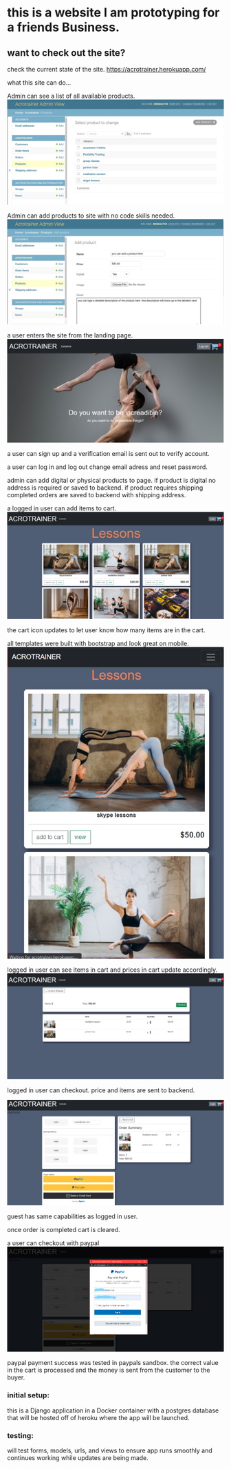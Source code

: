 # this is a website I am prototyping for a friends Business. 

## want to check out the site?
check the current state of the site.
https://acrotrainer.herokuapp.com/

what this site can do...

Admin can see a list of all available products.
![products page](/assets/productpage.png)

Admin can add products to site with no code skills needed.
![add product page](./assets/addproduct.png)

a user enters the site from the landing page.
![landing page](./assets/landing.png)

a user can sign up and a verification email is sent out to verify account.

a user can log in and log out change email adress and reset password.

admin can add digital or physical products to page. if product is digital no address is required or saved to backend. if product requires shipping completed orders are saved to backend with shipping address. 


a logged in user can add items to cart.
![product list view](./assets/storeview.png)


the cart icon updates to let user know how many items are in the cart.


all templates were built with bootstrap and look great on mobile.
![mobile view](./assets/mobile.png)


logged in user can see items in cart and prices in cart update accordingly.
![cart view](./assets/cartview.png)


logged in user can checkout. price and items are sent to backend.

![checkout view](./assets/checkoutview.png)

guest has same capabilities as logged in user.

once order is completed cart is cleared.


a user can checkout with paypal
![check out with paypal](./assets/paypalcheckout.jpg)


paypal payment success was tested in paypals sandbox. the correct value in the cart is processed and the money is sent from the customer to the buyer.




### initial setup:
this is a Django application in a Docker container with a postgres database that will be hosted off of heroku where the app will be launched.

### testing:
will test forms, models, urls, and views to ensure app runs smoothly and continues working while updates are being made.

